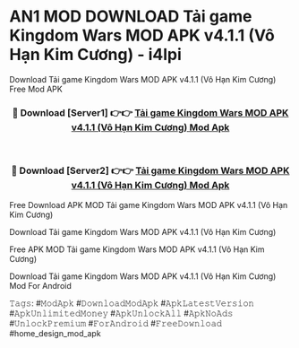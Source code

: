 # AN1 MOD DOWNLOAD Tải game Kingdom Wars MOD APK v4.1.1 (Vô Hạn Kim Cương) - i4lpi
Download Tải game Kingdom Wars MOD APK v4.1.1 (Vô Hạn Kim Cương) Free Mod APK

<div align="center">
<h3>🔴 Download [Server1] 👉👉 <a href="https://apk-comot.site?title=Tải_game_Kingdom_Wars_MOD_APK_v4.1.1_(Vô_Hạn_Kim_Cương)">Tải game Kingdom Wars MOD APK v4.1.1 (Vô Hạn Kim Cương) Mod Apk</a></h3><br>

<h3>🔴 Download [Server2] 👉👉 <a href="https://apk-comot.site?title=Tải_game_Kingdom_Wars_MOD_APK_v4.1.1_(Vô_Hạn_Kim_Cương)">Tải game Kingdom Wars MOD APK v4.1.1 (Vô Hạn Kim Cương) Mod Apk</a></h3>
</div>


Free Download APK MOD Tải game Kingdom Wars MOD APK v4.1.1 (Vô Hạn Kim Cương)

Download Tải game Kingdom Wars MOD APK v4.1.1 (Vô Hạn Kim Cương) 

Free APK MOD Tải game Kingdom Wars MOD APK v4.1.1 (Vô Hạn Kim Cương) 

Download Tải game Kingdom Wars MOD APK v4.1.1 (Vô Hạn Kim Cương) Mod For Android

𝚃𝚊𝚐𝚜: #𝙼𝚘𝚍𝙰𝚙𝚔 #𝙳𝚘𝚠𝚗𝚕𝚘𝚊𝚍𝙼𝚘𝚍𝙰𝚙𝚔 #𝙰𝚙𝚔𝙻𝚊𝚝𝚎𝚜𝚝𝚅𝚎𝚛𝚜𝚒𝚘𝚗 #𝙰𝚙𝚔𝚄𝚗𝚕𝚒𝚖𝚒𝚝𝚎𝚍𝙼𝚘𝚗𝚎𝚢 #𝙰𝚙𝚔𝚄𝚗𝚕𝚘𝚌𝚔𝙰𝚕𝚕 #𝙰𝚙𝚔𝙽𝚘𝙰𝚍𝚜 #𝚄𝚗𝚕𝚘𝚌𝚔𝙿𝚛𝚎𝚖𝚒𝚞𝚖 #𝙵𝚘𝚛𝙰𝚗𝚍𝚛𝚘𝚒𝚍 #𝙵𝚛𝚎𝚎𝙳𝚘𝚠𝚗𝚕𝚘𝚊𝚍 #home_design_mod_apk